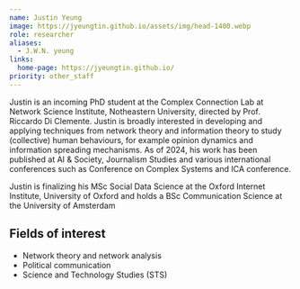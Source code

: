 ```yaml
---
name: Justin Yeung
image: https://jyeungtin.github.io/assets/img/head-1400.webp
role: researcher
aliases:
  - J.W.N. yeung
links:
  home-page: https://jyeungtin.github.io/
priority: other_staff
---
```


Justin is an incoming PhD student at the Complex Connection Lab at Network Science Institute, Notheastern University, directed by Prof. Riccardo Di Clemente. Justin is broadly interested in developing and applying techniques from network theory and information theory to study (collective) human behaviours, for example opinion dynamics and information spreading mechanisms. As of 2024, his work has been published at AI & Society, Journalism Studies and various international conferences such as Conference on Complex Systems and ICA conference. 

Justin is finalizing his MSc Social Data Science at the Oxford Internet Institute, University of Oxford and holds a BSc Communication Science at the University of Amsterdam


## Fields of interest
- Network theory and network analysis
- Political communication
- Science and Technology Studies (STS)
